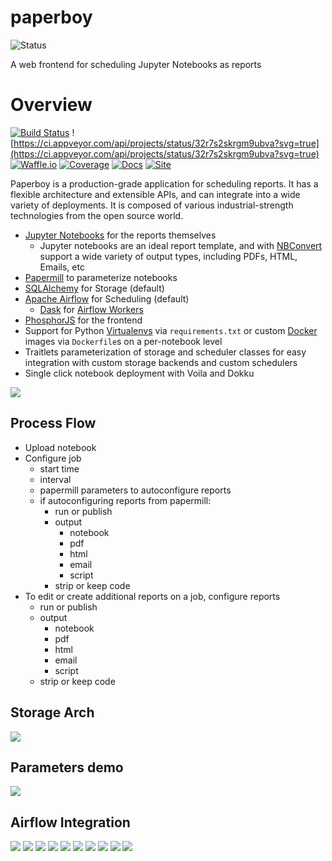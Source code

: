 # paperboy
![Status](https://img.shields.io/badge/Status-BETA%201-yellow.svg?&longCache=true&style=for-the-badge)

A web frontend for scheduling Jupyter Notebooks as reports


# Overview

[![Build Status](https://travis-ci.org/timkpaine/paperboy.svg?branch=master)](https://travis-ci.org/timkpaine/paperboy)
![https://ci.appveyor.com/api/projects/status/32r7s2skrgm9ubva?svg=true](https://ci.appveyor.com/api/projects/status/32r7s2skrgm9ubva?svg=true)
[![Waffle.io](https://badge.waffle.io/timkpaine/paperboy.png?label=ready&title=Ready)](https://waffle.io/timkpaine/paperboy?utm_source=badge)
[![Coverage](https://codecov.io/gh/timkpaine/paperboy/branch/master/graph/badge.svg)](https://codecov.io/gh/timkpaine/paperboy)
[![Docs](https://img.shields.io/readthedocs/paperboy.svg)](https://paperboy.readthedocs.io)
[![Site](https://img.shields.io/badge/Site--grey.svg?colorB=FFFFFF)](https://paperboy-jp.herokuapp.com/)

Paperboy is a production-grade application for scheduling reports. It has a flexible architecture and extensible APIs, and can integrate into a wide variety of deployments. It is composed of various industrial-strength technologies from the open source world.

- [Jupyter Notebooks](https://jupyter.org/documentation) for the reports themselves
    - Jupyter notebooks are an ideal report template, and with [NBConvert](https://github.com/jupyter/nbconvert) support a wide variety of output types, including PDFs, HTML, Emails, etc
- [Papermill](https://github.com/nteract/papermill) to parameterize notebooks
- [SQLAlchemy](https://www.sqlalchemy.org) for Storage (default)
- [Apache Airflow](https://airflow.apache.org) for Scheduling (default)
    - [Dask](https://dask.org) for [Airflow Workers](https://airflow.readthedocs.io/en/stable/howto/executor/use-dask.html)
- [PhosphorJS](https://phosphorjs.github.io) for the frontend
- Support for Python [Virtualenvs](https://virtualenv.pypa.io/en/stable/) via `requirements.txt` or custom [Docker](https://www.docker.com) images via `Dockerfile`s on a per-notebook level
- Traitlets parameterization of storage and scheduler classes for easy integration with custom storage backends and custom schedulers
- Single click notebook deployment with Voila and Dokku



![](https://raw.githubusercontent.com/timkpaine/paperboy/master/docs/img/ss.png)


## Process Flow
- Upload notebook
- Configure job
    - start time
    - interval 
    - papermill parameters to autoconfigure reports
    - if autoconfiguring reports from papermill:
        - run or publish
        - output
            - notebook
            - pdf
            - html
            - email
            - script
        - strip or keep code
- To edit or create additional reports on a job, configure reports
    - run or publish
    - output
        - notebook
        - pdf
        - html
        - email
        - script
    - strip or keep code

## Storage Arch
![](https://raw.githubusercontent.com/timkpaine/paperboy/master/docs/img/arch.png)

## Parameters demo
![](https://raw.githubusercontent.com/timkpaine/paperboy/master/docs/img/demo.gif)

## Airflow Integration
![](https://raw.githubusercontent.com/timkpaine/paperboy/master/docs/img/notebook.png)
![](https://raw.githubusercontent.com/timkpaine/paperboy/master/docs/img/job.png)
![](https://raw.githubusercontent.com/timkpaine/paperboy/master/docs/img/reports.png)
![](https://raw.githubusercontent.com/timkpaine/paperboy/master/docs/img/dag.png)
![](https://raw.githubusercontent.com/timkpaine/paperboy/master/docs/img/dag_init.png)
![](https://raw.githubusercontent.com/timkpaine/paperboy/master/docs/img/dag_papermill.png)
![](https://raw.githubusercontent.com/timkpaine/paperboy/master/docs/img/dag_nbconvert.png)
![](https://raw.githubusercontent.com/timkpaine/paperboy/master/docs/img/dag_cleanup.png)
![](https://raw.githubusercontent.com/timkpaine/paperboy/master/docs/img/dag_out.png)
![](https://raw.githubusercontent.com/timkpaine/paperboy/master/docs/img/reports_demo.png)

